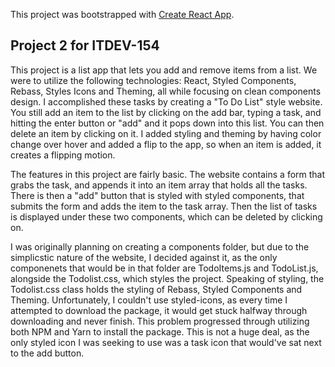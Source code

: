 This project was bootstrapped with [Create React App](https://github.com/facebook/create-react-app).

## Project 2 for ITDEV-154 

This project is a list app that lets you add and remove items from a list. We were to utilize the following technologies: React, Styled Components, Rebass, Styles Icons and Theming, all while focusing on clean components design. I accomplished these tasks by creating a "To Do List" style website. You still add an item to the list by clicking on the add bar, typing a task, and hitting the enter button or "add" and it pops down into this list. You can then delete an item by clicking on it. I added styling and theming by having color change over hover and added a flip to the app, so when an item is added, it creates a flipping motion. 

The features in this project are fairly basic. The website contains a form that grabs the task, and appends it into an item array that holds all the tasks. There is then a "add" button that is styled with styled components, that submits the form and adds the item to the task array. Then the list of tasks is displayed under these two components, which can be deleted by clicking on. 

I was originally planning on creating a components folder, but due to the simplicstic nature of the website, I decided against it, as the only componenets that would be in that folder are TodoItems.js and TodoList.js, alongside the Todolist.css, which styles the project. Speaking of styling, the Todolist.css class holds the styling of Rebass, Styled Components and Theming. Unfortunately, I couldn't use styled-icons, as every time I attempted to download the package, it would get stuck halfway through downloading and never finish. This problem progressed through utilizing both NPM and Yarn to install the package. This is not a huge deal, as the only styled icon I was seeking to use was a task icon that would've sat next to the add button.

